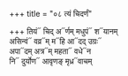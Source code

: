 +++
title = "०८ त्यं चिदर्णं"

+++
तियं᳓ चिद् अ᳓र्णम् मधुपं᳓ श᳓यानम्  
असिन्वं᳓ वव्र᳓म् म᳓हि आ᳓दद् उग्रः᳓  
अपा᳓दम् अत्र᳓म् महता᳓ वधे᳓न  
नि᳓ दुर्योण᳓ आवृणङ् मृध्र᳓वाचम्